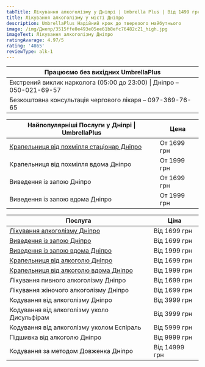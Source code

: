 ```yaml
---
tabTitle: Лікування алкоголізму у Дніпрі | Umbrella Plus | Від 1499 грн
title: Лікування алкоголізму у місті Дніпро
description: UmbrellaPlus Надійний крок до тверезого майбутнього
image: /img/Днепр/3515ffe0e493e05ee61b8efc76482c21_high.jpg
imageText: Лікування алкоголізму Дніпро
ratingAvarage: 4.97/5
rating: '4865'
reviewType: alk-1
---
```


| Працюємо без вихідних UmbrellaPlus                                    |
| --------------------------------------------------------------------- |
| Екстрений виклик нарколога (05:00 до 23:00) \| Дніпро – 050-021-69-57 |
| Безкоштовна консультація чергового лікаря – 097-369-76-65             |

| Найпопулярніші Послуги у Дніпрі \| UmbrellaPlus                          | Цена        |
| ------------------------------------------------------------------------ | ----------- |
| [Крапельниця від похмілля стаціонар Дніпро](Kapelnica_ot_alkogola_dnepr) | От 1699 грн |
| Крапельниця від похмілля вдома Дніпро                                    | От 1999 грн |
| Виведення із запою Дніпро                                                | От 1699 грн |
| Виведення із запою вдома Дніпро                                          | От 1999 грн |

| Послуга                                                                      | Ціна          |
| ---------------------------------------------------------------------------- | ------------- |
| [Лікування алкоголізму Дніпро](lechenie-alkogolizma-dnepr-ua)                | Від 1699 грн  |
| [Виведення із запою Дніпро](Vivod-iz-zapoia-dnepr-ua)                        | Від 1699 грн  |
| [Виведення із запою вдома Дніпро](Vivod-iz-zapoia-na-domy-dnepr-ua)          | Від 1999 грн  |
| [Крапельниця від алкоголю Дніпро](Kapelnica_ot_alkogola_dnepr)               | Від 1699 грн  |
| [Крапельниця від алкоголю вдома Дніпро](Kapelnica_ot_alkogola_na_domy_dnepr) | Від 1999 грн  |
| Лікування пивного алкоголізму Дніпро                                         | Від 1699 грн  |
| Лікування жіночого алкоголізму Дніпро                                        | Від 1699 грн  |
| Кодування від алкоголізму Дніпро                                             | Від 3999 грн  |
| Кодування від алкоголізму уколо Дисульфірам                                  | Від 3999 грн  |
| Кодування від алкоголізму уколом Еспіраль                                    | Від 5999 грн  |
| Підшивка від алкоголю Дніпро                                                 | Від 9999 грн  |
| Кодування за методом Довженка Дніпро                                         | Від 14999 грн |
